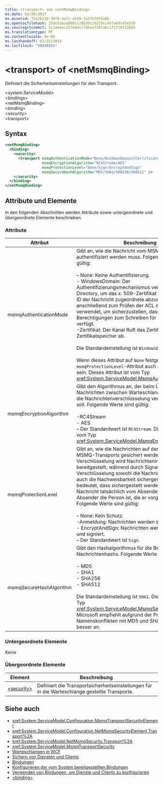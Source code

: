 ```yaml
---
title: <transport> von <netMsmqBinding>
ms.date: 03/30/2017
ms.assetid: 72e1b338-39f0-4af1-a5d9-7a2fb79f6a0b
ms.openlocfilehash: 25dc616aa8801c28b301c6219cc45fe69c43e559
ms.sourcegitcommit: 5c1abeec15fbddcc7dbaa729fabc1f1f29f12045
ms.translationtype: MT
ms.contentlocale: de-DE
ms.lasthandoff: 03/15/2019
ms.locfileid: "58039355"
---
```

# <a name="transport-of-netmsmqbinding"></a>\<transport> of \<netMsmqBinding>
Definiert die Sicherheitseinstellungen für den Transport.  
  
 \<system.ServiceModel>  
\<bindings>  
\<netMsmqBinding>  
\<binding>  
\<security>  
\<transport>  
  
## <a name="syntax"></a>Syntax  
  
```xml  
<netMsmqBinding>
  <binding>
    <security>
      <transport msmqAuthenticationMode="None/WindowsDomain/Certificate"
                 msmqEncryptionAlgorithm="RC4Stream/AES"
                 msmqProtectionLevel="None/Sign/EncryptAndSign"
                 msmqSecureHashAlgorithm="MD5/SHA1/SHA256/SHA512" />
    </security>
  </binding>
</netMsmqBinding>
```  
  
## <a name="attributes-and-elements"></a>Attribute und Elemente  
 In den folgenden Abschnitten werden Attribute sowie untergeordnete und übergeordnete Elemente beschrieben.  
  
### <a name="attributes"></a>Attribute  
  
|Attribut|Beschreibung|  
|---------------|-----------------|  
|msmqAuthenticationMode|Gibt an, wie die Nachricht vom MSMQ-Transport authentifiziert werden muss. Folgende Werte sind gültig:<br /><br /> – None: Keine Authentifizierung.<br />-   WindowsDomain: Der Authentifizierungsmechanismus verwendet Active Directory, um das x. 509-Zertifikat für die Sicherheits-ID der Nachricht zugeordnete abzurufen. Dies wird anschließend zum Prüfen der ACL der Warteschlange verwendet, um sicherzustellen, dass der Benutzer über Berechtigungen zum Schreiben für die Warteschlange verfügt.<br />-Zertifikat: Der Kanal Ruft das Zertifikat aus dem Zertifikatspeicher ab.<br /><br /> Die Standardeinstellung ist `WindowsDomain`.<br /><br /> Wenn dieses Attribut auf `None` festgelegt ist, muss das `msmqProtectionLevel`-Attribut auch auf `None` festgelegt sein. Dieses Attribut ist vom Typ <xref:System.ServiceModel.MsmqAuthenticationMode>.|  
|msmqEncryptionAlgorithm|Gibt den Algorithmus an, der beim Übertragen von Nachrichten zwischen Warteschlangen-Managern für die Nachrichtenverschlüsselung verwendet werden soll. Folgende Werte sind gültig:<br /><br /> -RC4Stream<br />-   AES<br />– Der Standardwert ist `RC4Stream`. Dieses Attribut ist vom Typ <xref:System.ServiceModel.MsmqEncryptionAlgorithm>.|  
|msmqProtectionLevel|Gibt an, wie die Nachrichten auf der Ebene des MSMQ-Transports gesichert werden. Durch die Verschlüsselung wird Nachrichtenintegrität bereitgestellt, während durch Signatur und Verschlüsselung sowohl die Nachrichtenintegrität als auch die Nachweisbarkeit sichergestellt wird. Das bedeutet, dass sichergestellt werden kann, dass die Nachricht tatsächlich vom Absender stammt und der Absender die Person ist, die er vorgibt zu sein. Folgende Werte sind gültig:<br /><br /> – None: Kein Schutz.<br />-Anmeldung: Nachrichten werden signiert.<br />-   EncryptAndSign: Nachrichten werden verschlüsselt und signiert.<br />– Der Standardwert ist `Sign`.|  
|msmqSecureHashAlgorithm|Gibt den Hashalgorithmus für die Berechnung des Nachrichtenhashs. Folgende Werte sind gültig:<br /><br /> -   MD5<br />-   SHA1<br />-   SHA256<br />-   SHA512<br /><br /> Die Standardeinstellung ist `SHA1`. Dieses Attribut ist vom Typ <xref:System.ServiceModel.MsmqSecureHashAlgorithm>.<br>Microsoft empfiehlt aufgrund der Probleme mit Namenskonflikten mit MD5 und SHA1 SHA256 "oder" besser an.|  
  
### <a name="child-elements"></a>Untergeordnete Elemente  
 Keine  
  
### <a name="parent-elements"></a>Übergeordnete Elemente  
  
|Element|Beschreibung|  
|-------------|-----------------|  
|[\<security>](../../../../../docs/framework/configure-apps/file-schema/wcf/security-of-netmsmqbinding.md)|Definiert die Transportsicherheitseinstellungen für in die Warteschlange gestellte Transporte.|  
  
## <a name="see-also"></a>Siehe auch
- <xref:System.ServiceModel.Configuration.MsmqTransportSecurityElement>
- <xref:System.ServiceModel.Configuration.NetMsmqSecurityElement.Transport%2A>
- <xref:System.ServiceModel.NetMsmqSecurity.Transport%2A>
- <xref:System.ServiceModel.MsmqTransportSecurity>
- [Warteschlangen in WCF](../../../../../docs/framework/wcf/feature-details/queues-in-wcf.md)
- [Sichern von Diensten und Clients](../../../../../docs/framework/wcf/feature-details/securing-services-and-clients.md)
- [Bindungen](../../../../../docs/framework/wcf/bindings.md)
- [Konfigurieren der vom System bereitgestellten Bindungen](../../../../../docs/framework/wcf/feature-details/configuring-system-provided-bindings.md)
- [Verwenden von Bindungen, um Dienste und Clients zu konfigurieren](../../../../../docs/framework/wcf/using-bindings-to-configure-services-and-clients.md)
- [\<binding>](../../../../../docs/framework/misc/binding.md)
